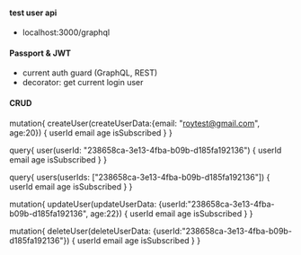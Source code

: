 #### test user api

- localhost:3000/graphql

#### Passport & JWT

- current auth guard (GraphQL, REST)
- decorator: get current login user
#### CRUD

mutation{
  createUser(createUserData:{email: "roytest@gmail.com", age:20}) {
    userId
    email
    age
    isSubscribed
  }
}

query{
  user(userId: "238658ca-3e13-4fba-b09b-d185fa192136") {
    userId
    email
    age
    isSubscribed
  }
}

query{
  users(userIds: ["238658ca-3e13-4fba-b09b-d185fa192136"]) {
    userId
    email
    age
    isSubscribed
  }
}

mutation{
  updateUser(updateUserData: {userId:"238658ca-3e13-4fba-b09b-d185fa192136", age:22}) {
    userId
    email
    age
    isSubscribed
  }
}

mutation{
  deleteUser(deleteUserData: {userId:"238658ca-3e13-4fba-b09b-d185fa192136"}) {
    userId
    email
    age
    isSubscribed
  }
}